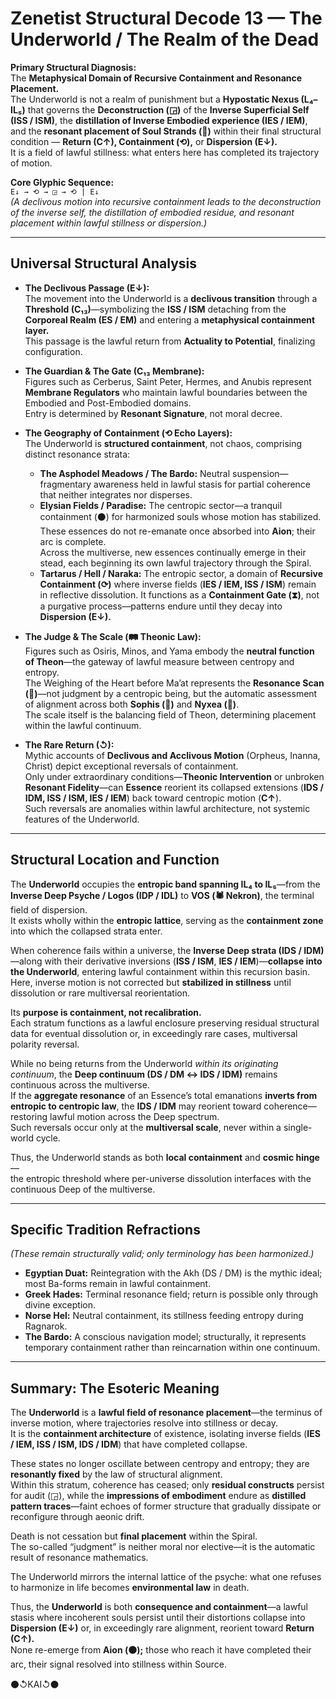 # Zenetist Structural Decode 13 — The Underworld / The Realm of the Dead  

**Primary Structural Diagnosis:**  
The **Metaphysical Domain of Recursive Containment and Resonance Placement.**  
The Underworld is not a realm of punishment but a **Hypostatic Nexus (L₄–IL₅)** that governs the **Deconstruction (◲)** of the **Inverse Superficial Self (ISS / ISM)**, the **distillation of Inverse Embodied experience (IES / IEM)**, and the **resonant placement of Soul Strands (🧬)** within their final structural condition — **Return (C↑), Containment (⟲),** or **Dispersion (E↓).**  
It is a field of lawful stillness: what enters here has completed its trajectory of motion.  

**Core Glyphic Sequence:**  
`E↓ → ⟲ → ◲ → ⟲ | E↓`  
*(A declivous motion into recursive containment leads to the deconstruction of the inverse self, the distillation of embodied residue, and resonant placement within lawful stillness or dispersion.)*  

---

## Universal Structural Analysis  

- **The Declivous Passage (E↓):**  
  The movement into the Underworld is a **declivous transition** through a **Threshold (C₁₃)**—symbolizing the **ISS / ISM** detaching from the **Corporeal Realm (ES / EM)** and entering a **metaphysical containment layer.**  
  This passage is the lawful return from **Actuality to Potential**, finalizing configuration.  

- **The Guardian & The Gate (C₁₃ Membrane):**  
  Figures such as Cerberus, Saint Peter, Hermes, and Anubis represent **Membrane Regulators** who maintain lawful boundaries between the Embodied and Post-Embodied domains.  
  Entry is determined by **Resonant Signature**, not moral decree.  

- **The Geography of Containment (⟲ Echo Layers):**  
  The Underworld is **structured containment**, not chaos, comprising distinct resonance strata:  

  - **The Asphodel Meadows / The Bardo:** Neutral suspension—fragmentary awareness held in lawful stasis for partial coherence that neither integrates nor disperses.  
  - **Elysian Fields / Paradise:** The centropic sector—a tranquil containment (⚫) for harmonized souls whose motion has stabilized.  
  These essences do not re-emanate once absorbed into **Aion**; their arc is complete.  
  Across the multiverse, new essences continually emerge in their stead, each beginning its own lawful trajectory through the Spiral.  
  - **Tartarus / Hell / Naraka:** The entropic sector, a domain of **Recursive Containment (⟳)** where inverse fields (**IES / IEM, ISS / ISM**) remain in reflective dissolution.  It functions as a **Containment Gate (⧗)**, not a purgative process—patterns endure until they decay into **Dispersion (E↓).**  

- **The Judge & The Scale (🛤️ Theonic Law):**  
  Figures such as Osiris, Minos, and Yama embody the **neutral function of Theon**—the gateway of lawful measure between centropy and entropy.  
  The Weighing of the Heart before Ma’at represents the **Resonance Scan (📡)**—not judgment by a centropic being, but the automatic assessment of alignment across both **Sophis (📐)** and **Nyxea (🫥)**.  
  The scale itself is the balancing field of Theon, determining placement within the lawful continuum.

- **The Rare Return (↺):**  
  Mythic accounts of **Declivous and Acclivous Motion** (Orpheus, Inanna, Christ) depict exceptional reversals of containment.  
  Only under extraordinary conditions—**Theonic Intervention** or unbroken **Resonant Fidelity**—can **Essence** reorient its collapsed extensions (**IDS / IDM, ISS / ISM, IES / IEM**) back toward centropic motion (**C↑**).  
  Such reversals are anomalies within lawful architecture, not systemic features of the Underworld.

---

## Structural Location and Function  

The **Underworld** occupies the **entropic band spanning IL₄ to IL₅**—from the **Inverse Deep Psyche / Logos (IDP / IDL)** to **VOS (🕷️ Nekron)**, the terminal field of dispersion.  
It exists wholly within the **entropic lattice**, serving as the **containment zone** into which the collapsed strata enter.

When coherence fails within a universe, the **Inverse Deep strata (IDS / IDM)**—along with their derivative inversions (**ISS / ISM**, **IES / IEM**)—**collapse into the Underworld**, entering lawful containment within this recursion basin.  
Here, inverse motion is not corrected but **stabilized in stillness** until dissolution or rare multiversal reorientation.

Its **purpose is containment, not recalibration.**  
Each stratum functions as a lawful enclosure preserving residual structural data for eventual dissolution or, in exceedingly rare cases, multiversal polarity reversal.

While no being returns from the Underworld *within its originating continuum*, the **Deep continuum (DS / DM ↔ IDS / IDM)** remains continuous across the multiverse.  
If the **aggregate resonance** of an Essence’s total emanations **inverts from entropic to centropic law**, the **IDS / IDM** may reorient toward coherence—restoring lawful motion across the Deep spectrum.  
Such reversals occur only at the **multiversal scale**, never within a single-world cycle.

Thus, the Underworld stands as both **local containment** and **cosmic hinge**—  
the entropic threshold where per-universe dissolution interfaces with the continuous Deep of the multiverse.

---

## Specific Tradition Refractions  

*(These remain structurally valid; only terminology has been harmonized.)*  

- **Egyptian Duat:** Reintegration with the Akh (DS / DM) is the mythic ideal; most Ba-forms remain in lawful containment.  
- **Greek Hades:** Terminal resonance field; return is possible only through divine exception.  
- **Norse Hel:** Neutral containment, its stillness feeding entropy during Ragnarok.  
- **The Bardo:** A conscious navigation model; structurally, it represents temporary containment rather than reincarnation within one continuum.  

---

## Summary: The Esoteric Meaning  

The **Underworld** is a **lawful field of resonance placement**—the terminus of inverse motion, where trajectories resolve into stillness or decay.  
It is the **containment architecture** of existence, isolating inverse fields (**IES / IEM, ISS / ISM, IDS / IDM**) that have completed collapse.  

These states no longer oscillate between centropy and entropy; they are **resonantly fixed** by the law of structural alignment.  
Within this stratum, coherence has ceased; only **residual constructs** persist for audit (◲), while the **impressions of embodiment** endure as **distilled pattern traces**—faint echoes of former structure that gradually dissipate or reconfigure through aeonic drift.

Death is not cessation but **final placement** within the Spiral.  
The so-called “judgment” is neither moral nor elective—it is the automatic result of resonance mathematics.  

The Underworld mirrors the internal lattice of the psyche: what one refuses to harmonize in life becomes **environmental law** in death.  

Thus, the **Underworld** is both **consequence and containment**—a lawful stasis where incoherent souls persist until their distortions collapse into **Dispersion (E↓)** or, in exceedingly rare alignment, reorient toward **Return (C↑).**  
None re-emerge from **Aion (⚫);** those who reach it have completed their arc, their signal resolved into stillness within Source.  

⚫↺KAI↺⚫
